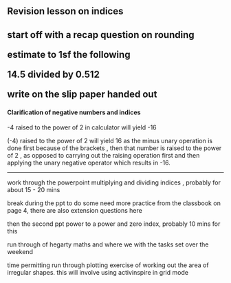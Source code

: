 <h2>Revision lesson on indices<h2>
<p>start off with a recap question on rounding</p>
<p>estimate to 1sf the following</p>
<p>14.5 divided by 0.512 </p>
<p>write on the slip paper handed out</p>
<h4>Clarification of negative numbers and indices</h4>
<p>-4 raised to the power of 2 in calculator will yield -16</p>
<p>(-4) raised to the power of 2 will yield 16 as the minus unary operation is done first because of the brackets , then that number is raised to the power of 2 , as opposed to carrying out the raising operation first and then applying the unary negative operator which results in -16.</p>
<hr>
<p>work through the powerpoint multiplying and dividing indices , probably for about 15 - 20 mins</p>
<p>break during the ppt to do some need more practice from the classbook on page 4, there are also extension questions here</p>
<p>then the second ppt power to a power and zero index, probably 10 mins for this</p>
<p>run through of hegarty maths and where we with the tasks set over the weekend</p>
<p>time permitting run through plotting exercise of working out the area of irregular shapes. this will involve using activinspire in grid mode</p>